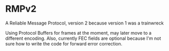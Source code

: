 # RMPv2
A Reliable Message Protocol, version 2 because version 1 was a trainwreck

Using Protocol Buffers for frames at the moment, may later move to a different encoding.
Also, currently FEC fields are optional because I'm not sure how to write the code for forward error correction.
